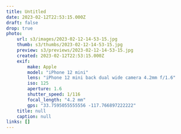 ```yaml
---
title: Untitled
date: 2023-02-12T22:53:15.000Z
draft: false
drop: true
photo:
    url: s3/images/2023-02-12-14-53-15.jpg
    thumb: s3/thumbs/2023-02-12-14-53-15.jpg
    preview: s3/previews/2023-02-12-14-53-15.jpg
    created: 2023-02-12T22:53:15.000Z
    exif:
        make: Apple
        model: "iPhone 12 mini"
        lens: "iPhone 12 mini back dual wide camera 4.2mm f/1.6"
        iso: 125
        aperture: 1.6
        shutter_speed: 1/116
        focal_length: "4.2 mm"
        gps: "33.7595055555556 -117.766897222222"
    title: null
    caption: null
links: []
---
```

